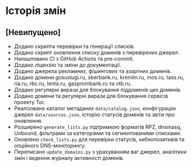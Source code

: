 # Історія змін

## [Невипущено]
- Додано скрипти перевірки та генерації списків.
- Додано скрипт оновлення списку доменів з перевірених джерел.
- Налаштовано CI з GitHub Actions та pre-commit.
- Додано ліцензію та зміни до документації.
- Додано джерела рекламних, фішингових та азартних доменів.
- Додано домени gosuslugi.ru, sberbank.ru, kremlin.ru, mos.ru, tass.ru, ria.ru, rbc.ru, lenta.ru, gazprombank.ru та vtb.ru.
- Додано регулярні вирази для блокування піддоменів цих доменів.
- Додано домени та регулярні вирази для блокування сервісів проекту Tor.
- Реалізовано каталог метаданих `data/catalog.json`, конфігурацію джерел `data/sources.json`, історію статусів доменів та звіти
  про оновлення.
- Розширено `generate_lists.py` підтримкою форматів RPZ, dnsmasq, Unbound, фільтрами за категоріями та сегментованими списками.
- Оновлено `check_lists.py` для перевірки статусів, хибнопозитивів та опційного DNS-моніторингу.
- Переписано `update_domains.py` з урахуванням ваг джерел, аналітики змін і ведення журналу активності доменів.
